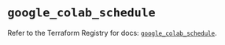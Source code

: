 # `google_colab_schedule`

Refer to the Terraform Registry for docs: [`google_colab_schedule`](https://registry.terraform.io/providers/hashicorp/google-beta/6.24.0/docs/resources/google_colab_schedule).

